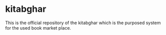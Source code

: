# kitabghar
This is the official repository of the kitabghar which is the purposed system for the used book market place.
